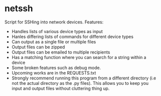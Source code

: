 # netssh
Script for SSHing into network devices.
Features:
- Handles lists of various device types as input
- Hanles differing lists of commands for different device types
- Can output as a single file or multiple files
- Output files can be zipped
- Output files can be emailed to multiple recipients
- Has a matching function where you can search for a string within a device
- Some broken features such as debug mode.
- Upcoming works are in the REQUESTS.txt
- Strongly recommend running this program from a different directory (i.e not the actual directory as the .py files). This allows you to keep you input and output files without cluttering thing up.
